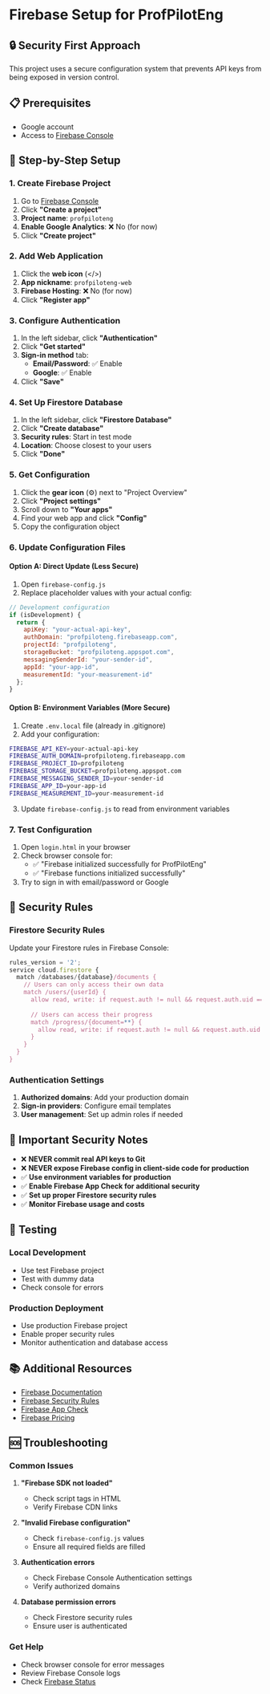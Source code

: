 # Firebase Setup for ProfPilotEng

## 🔒 Security First Approach

This project uses a secure configuration system that prevents API keys from being exposed in version control.

## 📋 Prerequisites

- Google account
- Access to [Firebase Console](https://console.firebase.google.com)

## 🚀 Step-by-Step Setup

### 1. Create Firebase Project

1. Go to [Firebase Console](https://console.firebase.google.com)
2. Click **"Create a project"**
3. **Project name**: `profpiloteng`
4. **Enable Google Analytics**: ❌ No (for now)
5. Click **"Create project"**

### 2. Add Web Application

1. Click the **web icon** (</>)
2. **App nickname**: `profpiloteng-web`
3. **Firebase Hosting**: ❌ No (for now)
4. Click **"Register app"**

### 3. Configure Authentication

1. In the left sidebar, click **"Authentication"**
2. Click **"Get started"**
3. **Sign-in method** tab:
   - **Email/Password**: ✅ Enable
   - **Google**: ✅ Enable
4. Click **"Save"**

### 4. Set Up Firestore Database

1. In the left sidebar, click **"Firestore Database"**
2. Click **"Create database"**
3. **Security rules**: Start in test mode
4. **Location**: Choose closest to your users
5. Click **"Done"**

### 5. Get Configuration

1. Click the **gear icon** (⚙️) next to "Project Overview"
2. Click **"Project settings"**
3. Scroll down to **"Your apps"**
4. Find your web app and click **"Config"**
5. Copy the configuration object

### 6. Update Configuration Files

#### Option A: Direct Update (Less Secure)

1. Open `firebase-config.js`
2. Replace placeholder values with your actual config:

```javascript
// Development configuration
if (isDevelopment) {
  return {
    apiKey: "your-actual-api-key",
    authDomain: "profpiloteng.firebaseapp.com",
    projectId: "profpiloteng",
    storageBucket: "profpiloteng.appspot.com",
    messagingSenderId: "your-sender-id",
    appId: "your-app-id",
    measurementId: "your-measurement-id"
  };
}
```

#### Option B: Environment Variables (More Secure)

1. Create `.env.local` file (already in .gitignore)
2. Add your configuration:

```bash
FIREBASE_API_KEY=your-actual-api-key
FIREBASE_AUTH_DOMAIN=profpiloteng.firebaseapp.com
FIREBASE_PROJECT_ID=profpiloteng
FIREBASE_STORAGE_BUCKET=profpiloteng.appspot.com
FIREBASE_MESSAGING_SENDER_ID=your-sender-id
FIREBASE_APP_ID=your-app-id
FIREBASE_MEASUREMENT_ID=your-measurement-id
```

3. Update `firebase-config.js` to read from environment variables

### 7. Test Configuration

1. Open `login.html` in your browser
2. Check browser console for:
   - ✅ "Firebase initialized successfully for ProfPilotEng"
   - ✅ "Firebase functions initialized successfully"
3. Try to sign in with email/password or Google

## 🔐 Security Rules

### Firestore Security Rules

Update your Firestore rules in Firebase Console:

```javascript
rules_version = '2';
service cloud.firestore {
  match /databases/{database}/documents {
    // Users can only access their own data
    match /users/{userId} {
      allow read, write: if request.auth != null && request.auth.uid == userId;
      
      // Users can access their progress
      match /progress/{document=**} {
        allow read, write: if request.auth != null && request.auth.uid == userId;
      }
    }
  }
}
```

### Authentication Settings

1. **Authorized domains**: Add your production domain
2. **Sign-in providers**: Configure email templates
3. **User management**: Set up admin roles if needed

## 🚨 Important Security Notes

- ❌ **NEVER commit real API keys to Git**
- ❌ **NEVER expose Firebase config in client-side code for production**
- ✅ **Use environment variables for production**
- ✅ **Enable Firebase App Check for additional security**
- ✅ **Set up proper Firestore security rules**
- ✅ **Monitor Firebase usage and costs**

## 🧪 Testing

### Local Development
- Use test Firebase project
- Test with dummy data
- Check console for errors

### Production Deployment
- Use production Firebase project
- Enable proper security rules
- Monitor authentication and database access

## 📚 Additional Resources

- [Firebase Documentation](https://firebase.google.com/docs)
- [Firebase Security Rules](https://firebase.google.com/docs/firestore/security/get-started)
- [Firebase App Check](https://firebase.google.com/docs/app-check)
- [Firebase Pricing](https://firebase.google.com/pricing)

## 🆘 Troubleshooting

### Common Issues

1. **"Firebase SDK not loaded"**
   - Check script tags in HTML
   - Verify Firebase CDN links

2. **"Invalid Firebase configuration"**
   - Check `firebase-config.js` values
   - Ensure all required fields are filled

3. **Authentication errors**
   - Check Firebase Console Authentication settings
   - Verify authorized domains

4. **Database permission errors**
   - Check Firestore security rules
   - Ensure user is authenticated

### Get Help

- Check browser console for error messages
- Review Firebase Console logs
- Check [Firebase Status](https://status.firebase.google.com)


